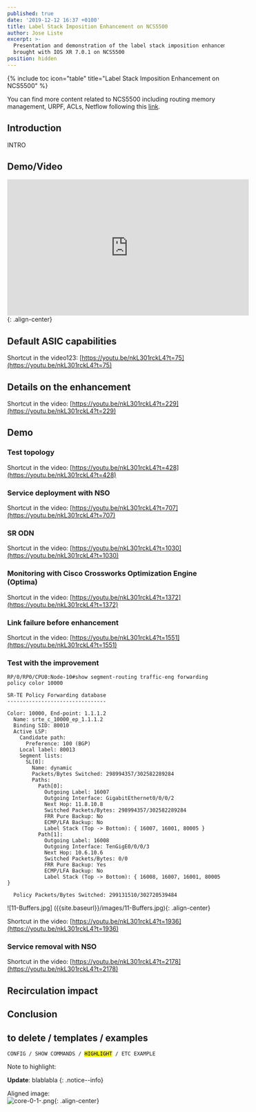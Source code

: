 ```yaml
---
published: true
date: '2019-12-12 16:37 +0100'
title: Label Stack Imposition Enhancement on NCS5500
author: Jose Liste
excerpt: >-
  Presentation and demonstration of the label stack imposition enhancements
  brought with IOS XR 7.0.1 on NCS5500
position: hidden
---
```

{% include toc icon="table" title="Label Stack Imposition Enhancement on NCS5500" %}

You can find more content related to NCS5500 including routing memory management, URPF, ACLs, Netflow following this [link](https://xrdocs.io/ncs5500/tutorials/).

## Introduction

INTRO

## Demo/Video

<iframe type="text/html" width="560" height="315" src="https://www.youtube.com/watch?v=nkL301rckL4" frameborder="0" allow="autoplay" ></iframe>{: .align-center}

## Default ASIC capabilities

Shortcut in the video123: [https://youtu.be/nkL301rckL4?t=75](https://youtu.be/nkL301rckL4?t=75)

## Details on the enhancement

Shortcut in the video: [https://youtu.be/nkL301rckL4?t=229](https://youtu.be/nkL301rckL4?t=229)

## Demo

### Test topology

Shortcut in the video: [https://youtu.be/nkL301rckL4?t=428](https://youtu.be/nkL301rckL4?t=428)

### Service deployment with NSO

Shortcut in the video: [https://youtu.be/nkL301rckL4?t=707](https://youtu.be/nkL301rckL4?t=707)

### SR ODN

Shortcut in the video: [https://youtu.be/nkL301rckL4?t=1030](https://youtu.be/nkL301rckL4?t=1030)

### Monitoring with Cisco Crossworks Optimization Engine (Optima)

Shortcut in the video: [https://youtu.be/nkL301rckL4?t=1372](https://youtu.be/nkL301rckL4?t=1372)

### Link failure before enhancement

Shortcut in the video: [https://youtu.be/nkL301rckL4?t=1551](https://youtu.be/nkL301rckL4?t=1551)


### Test with the improvement

```
RP/0/RP0/CPU0:Node-10#show segment-routing traffic-eng forwarding policy color 10000

SR-TE Policy Forwarding database
--------------------------------

Color: 10000, End-point: 1.1.1.2
  Name: srte_c_10000_ep_1.1.1.2
  Binding SID: 80010
  Active LSP:
    Candidate path:
      Preference: 100 (BGP)
    Local label: 80013
    Segment lists:
      SL[0]:
        Name: dynamic
        Packets/Bytes Switched: 298994357/302582289284
        Paths:
          Path[0]:
            Outgoing Label: 16007
            Outgoing Interface: GigabitEthernet0/0/0/2
            Next Hop: 11.8.10.8
            Switched Packets/Bytes: 298994357/302582289284
            FRR Pure Backup: No
            ECMP/LFA Backup: No
            Label Stack (Top -> Bottom): { 16007, 16001, 80005 }
          Path[1]:
            Outgoing Label: 16008
            Outgoing Interface: TenGigE0/0/0/3
            Next Hop: 10.6.10.6
            Switched Packets/Bytes: 0/0
            FRR Pure Backup: Yes
            ECMP/LFA Backup: No
            Label Stack (Top -> Bottom): { 16008, 16007, 16001, 80005 }

  Policy Packets/Bytes Switched: 299131510/302720539484
```

![11-Buffers.jpg]  ({{site.baseurl}}/images/11-Buffers.jpg){: .align-center} 

Shortcut in the video: [https://youtu.be/nkL301rckL4?t=1936](https://youtu.be/nkL301rckL4?t=1936)

### Service removal with NSO

Shortcut in the video: [https://youtu.be/nkL301rckL4?t=2178](https://youtu.be/nkL301rckL4?t=2178)

## Recirculation impact


## Conclusion






## to delete / templates / examples

<div class="highlighter-rouge">
<pre class="highlight">
<code>CONFIG / SHOW COMMANDS / <mark>HIGHLIGHT</mark> / ETC EXAMPLE</code>
</pre>
</div>

Note to highlight: 

**Update**: blablabla
{: .notice--info}

Aligned image:  
![core-0-1-.png]({{site.baseurl}}/images/core-0-1-.png){: .align-center}
